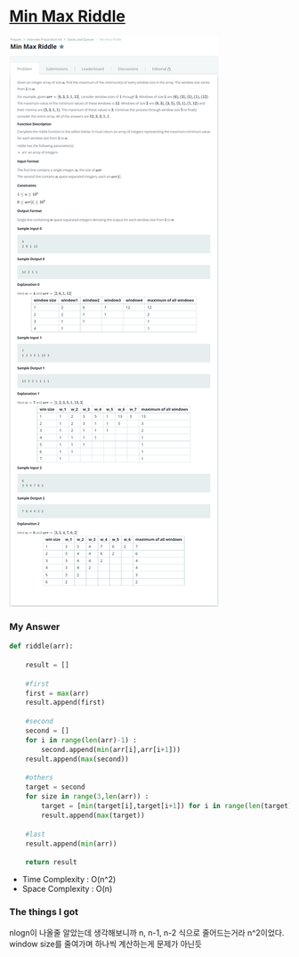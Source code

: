# [Min Max Riddle](https://www.hackerrank.com/challenges/min-max-riddle/problem)

![image](Problem.png)



### My Answer

```python
def riddle(arr):
    
    result = []
    
    #first
    first = max(arr)
    result.append(first)
    
    #second
    second = []
    for i in range(len(arr)-1) : 
        second.append(min(arr[i],arr[i+1]))
    result.append(max(second))
        
    #others
    target = second
    for size in range(3,len(arr)) : 
        target = [min(target[i],target[i+1]) for i in range(len(target)-1)]
        result.append(max(target))
            
    #last
    result.append(min(arr))
    
    return result
```

* Time Complexity : O(n^2)
* Space Complexity : O(n)



### The things I got

nlogn이 나올줄 알았는데 생각해보니까 n, n-1, n-2 식으로 줄어드는거라 n^2이었다. window size를 줄여가며 하나씩 계산하는게 문제가 아닌듯  